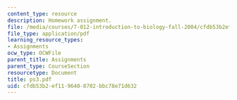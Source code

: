 ```yaml
---
content_type: resource
description: Homework assignment.
file: /media/courses/7-012-introduction-to-biology-fall-2004/cfdb53b2ef1196408702bbc78e71d632_ps3.pdf
file_type: application/pdf
learning_resource_types:
- Assignments
ocw_type: OCWFile
parent_title: Assignments
parent_type: CourseSection
resourcetype: Document
title: ps3.pdf
uid: cfdb53b2-ef11-9640-8702-bbc78e71d632
---
```

